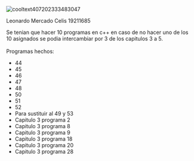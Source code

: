 
![cooltext407202333483047](https://user-images.githubusercontent.com/81432796/159877189-96e92914-8f91-4e25-800e-7da995306c43.png)

Leonardo Mercado Celis 19211685

Se tenian que hacer 10 programas en c++ en caso de no hacer uno de los 10 asignados se podia intercambiar por 3 de los capitulos 3 a 5.  <br>  
Programas hechos:       
* 44  
* 45  
* 46
* 47
* 48
* 50
* 51
* 52
* Para sustituir al 49 y 53
* Capitulo 3 programa 2 
* Capitulo 3 programa 8
* Capitulo 3 programa 9
* Capitulo 3 programa 18
* Capitulo 3 programa 20 
* Capitulo 3 programa 28    
